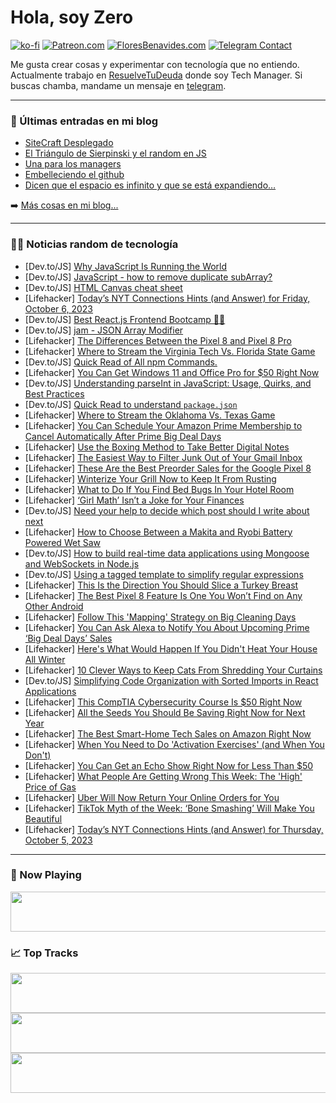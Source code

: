 # Hola, soy Zero

[![ko-fi](https://ko-fi.com/img/githubbutton_sm.svg)](https://ko-fi.com/J3J4N0LUK)
[![Patreon.com](https://img.shields.io/endpoint.svg?url=https%3A%2F%2Fshieldsio-patreon.vercel.app%2Fapi%3Fusername%3Dzerodragon%26type%3Dpatrons&style=for-the-badge)](https://patreon.com/zerodragon)
[![FloresBenavides.com](https://img.shields.io/website?down_message=oops&label=MiBlog&style=for-the-badge&up_message=online&url=https%3A%2F%2Ffloresbenavides.com)](https://floresbenavides.com)
[![Telegram Contact](https://img.shields.io/badge/escr%C3%ADbeme-ZeroDragon-%2326A5E4?style=for-the-badge&logo=telegram)](https://t.me/zerodragon)

Me gusta crear cosas y experimentar con tecnología que no entiendo.
Actualmente trabajo en [ResuelveTuDeuda](http://github.com/resuelve) donde soy Tech Manager.
Si buscas chamba, mandame un mensaje en [telegram](https://t.me/zerodragon).

---

### 📕 Últimas entradas en mi blog
<!-- BLOG-POST-LIST:START -->
- [SiteCraft Desplegado](https://floresbenavides.com/sitecraft-desplegado/)
- [El Triángulo de Sierpinski y el random en JS](https://floresbenavides.com/el-triangulo-de-sierpinski-y-el-random-en-js/)
- [Una para los managers](https://floresbenavides.com/una-para-los-managers/)
- [Embelleciendo el github](https://floresbenavides.com/embelleciendo-el-github/)
- [Dicen que el espacio es infinito y que se está expandiendo…](https://floresbenavides.com/dicen-que-el-espacio-es-infinito-y-que-se-esta-expandiendo/)
<!-- BLOG-POST-LIST:END -->

➡️ [Más cosas en mi blog...](https://floresbenavides.com)

---

### 👨‍💻 Noticias random de tecnología
<!-- TECH-POSTS:START -->
- [Dev.to/JS] [Why JavaScript Is Running the World](https://dev.to/pranta/why-javascript-is-running-the-world-55ao)
- [Dev.to/JS] [JavaScript - how to remove duplicate subArray?](https://dev.to/jose_89/javascript-how-to-remove-duplicate-subarray-pco)
- [Dev.to/JS] [HTML Canvas cheat sheet](https://dev.to/enshunt/html-canvas-cheat-sheet-48pg)
- [Lifehacker] [Today’s NYT Connections Hints &lpar;and Answer&rpar; for Friday, October 6, 2023](https://lifehacker.com/nyt-connections-answer-today-october-6-2023-1850902590)
- [Dev.to/JS] [Best React.js Frontend Bootcamp 🧑‍💻](https://dev.to/idurar/best-reactjs-frontend-bootcamp-2oa7)
- [Dev.to/JS] [jam - JSON Array Modifier](https://dev.to/dwbra/jam-json-array-modifier-i0j)
- [Lifehacker] [The Differences Between the Pixel 8 and Pixel 8 Pro](https://lifehacker.com/differences-between-the-pixel-8-and-pixel-8-pro-1850904755)
- [Lifehacker] [Where to Stream the Virginia Tech Vs. Florida State Game](https://lifehacker.com/where-to-stream-the-virginia-tech-vs-florida-state-gam-1850904662)
- [Dev.to/JS] [Quick Read of All npm Commands.](https://dev.to/power_coder/quick-read-of-all-npm-commands-3ipd)
- [Lifehacker] [You Can Get Windows 11 and Office Pro for $50 Right Now](https://lifehacker.com/you-can-get-windows-11-and-office-pro-for-50-right-now-1850892379)
- [Dev.to/JS] [Understanding parseInt in JavaScript: Usage, Quirks, and Best Practices](https://dev.to/judevector/understanding-parseint-in-javascript-usage-quirks-and-best-practices-1dl7)
- [Dev.to/JS] [Quick Read to understand `package.json`](https://dev.to/power_coder/quick-read-to-understand-packagejson-f9o)
- [Lifehacker] [Where to Stream the Oklahoma Vs. Texas Game](https://lifehacker.com/where-to-stream-the-oklahoma-vs-texas-game-1850904332)
- [Lifehacker] [You Can Schedule Your Amazon Prime Membership to Cancel Automatically After Prime Big Deal Days](https://lifehacker.com/you-can-schedule-your-amazon-prime-membership-to-automa-1850619291)
- [Lifehacker] [Use the Boxing Method to Take Better Digital Notes](https://lifehacker.com/use-the-boxing-method-for-digital-note-taking-1850904099)
- [Lifehacker] [The Easiest Way to Filter Junk Out of Your Gmail Inbox](https://lifehacker.com/the-easiest-way-to-filter-junk-out-of-your-gmail-inbox-1850903652)
- [Lifehacker] [These Are the Best Preorder Sales for the Google Pixel 8](https://lifehacker.com/these-are-the-best-preorder-sales-for-the-google-pixel-1850903463)
- [Lifehacker] [Winterize Your Grill Now to Keep It From Rusting](https://lifehacker.com/how-to-winterize-gas-or-charcoal-grill-1850903347)
- [Lifehacker] [What to Do If You Find Bed Bugs In Your Hotel Room](https://lifehacker.com/what-to-do-if-you-find-bed-bugs-in-your-hotel-room-1849101627)
- [Lifehacker] [‘Girl Math’ Isn’t a Joke for Your Finances](https://lifehacker.com/girl-math-isn-t-a-joke-for-your-finances-1850902889)
- [Dev.to/JS] [Need your help to decide which post should I write about next](https://dev.to/talorlanczyk/need-your-help-to-decide-which-post-should-i-write-about-next-577c)
- [Lifehacker] [How to Choose Between a Makita and Ryobi Battery Powered Wet Saw](https://lifehacker.com/makita-ryobi-wet-saw-review-comparison-1850901408)
- [Dev.to/JS] [How to build real-time data applications using Mongoose and WebSockets in Node.js](https://dev.to/akashakki/how-to-build-real-time-data-applications-using-mongoose-and-websockets-in-nodejs-16ol)
- [Dev.to/JS] [Using a tagged template to simplify regular expressions](https://dev.to/tracygjg/using-a-tagged-template-to-simplify-regular-expressions-da2)
- [Lifehacker] [This Is the Direction You Should Slice a Turkey Breast](https://lifehacker.com/the-one-thing-you-should-never-do-when-carving-your-tur-1848062524)
- [Lifehacker] [The Best Pixel 8 Feature Is One You Won’t Find on Any Other Android](https://lifehacker.com/the-best-pixel-8-feature-is-one-you-won-t-find-on-any-o-1850902696)
- [Lifehacker] [Follow This &#39;Mapping&#39; Strategy on Big Cleaning Days](https://lifehacker.com/follow-this-mapping-strategy-on-big-cleaning-days-1850902546)
- [Lifehacker] [You Can Ask Alexa to Notify You About Upcoming Prime ‘Big Deal Days’ Sales](https://lifehacker.com/you-can-ask-alexa-to-notify-you-about-upcoming-prime-da-1850625257)
- [Lifehacker] [Here&#39;s What Would Happen If You Didn&#39;t Heat Your House All Winter](https://lifehacker.com/heres-what-would-happen-if-you-didnt-heat-your-house-al-1850902659)
- [Lifehacker] [10 Clever Ways to Keep Cats From Shredding Your Curtains](https://lifehacker.com/10-clever-ways-to-keep-cats-from-shredding-your-curtain-1850901273)
- [Dev.to/JS] [Simplifying Code Organization with Sorted Imports in React Applications](https://dev.to/itsgsashish/simplifying-code-organization-with-sorted-imports-in-react-applications-3cpk)
- [Lifehacker] [This CompTIA Cybersecurity Course Is $50 Right Now](https://lifehacker.com/this-comptia-cybersecurity-course-is-50-right-now-1850888636)
- [Lifehacker] [All the Seeds You Should Be Saving Right Now for Next Year](https://lifehacker.com/all-the-seeds-you-should-be-saving-right-now-for-next-y-1850901886)
- [Lifehacker] [The Best Smart-Home Tech Sales on Amazon Right Now](https://lifehacker.com/the-best-smart-home-tech-sales-on-amazon-right-now-1850901870)
- [Lifehacker] [When You Need to Do &#39;Activation Exercises&#39; &lpar;and When You Don&#39;t&rpar;](https://lifehacker.com/when-you-need-to-do-activation-exercises-and-when-you-1850901058)
- [Lifehacker] [You Can Get an Echo Show Right Now for Less Than $50](https://lifehacker.com/you-can-get-an-echo-show-right-now-for-less-than-50-1850901049)
- [Lifehacker] [What People Are Getting Wrong This Week: The &#39;High&#39; Price of Gas](https://lifehacker.com/what-people-are-getting-wrong-this-week-the-high-price-1850901691)
- [Lifehacker] [Uber Will Now Return Your Online Orders for You](https://lifehacker.com/uber-will-now-return-your-online-orders-for-you-1850901068)
- [Lifehacker] [TikTok Myth of the Week: ‘Bone Smashing’ Will Make You Beautiful](https://lifehacker.com/tiktok-myth-of-the-week-bone-smashing-will-make-you-1850897318)
- [Lifehacker] [Today’s NYT Connections Hints &lpar;and Answer&rpar; for Thursday, October 5, 2023](https://lifehacker.com/nyt-connections-answer-today-october-5-2023-1850898977)<!-- TECH-POSTS:END -->

---

### 🎵 Now Playing
<a href="https://spotify-now-playing-dun.vercel.app/now-playing?open"><img src="https://spotify-now-playing-dun.vercel.app/now-playing" width="540" height="64"></a>

### 📈 Top Tracks
<a href="https://spotify-now-playing-dun.vercel.app/top-tracks?i=1&open"><img src="https://spotify-now-playing-dun.vercel.app/top-tracks?i=1" width="540" height="64"></a>
<a href="https://spotify-now-playing-dun.vercel.app/top-tracks?i=2&open"><img src="https://spotify-now-playing-dun.vercel.app/top-tracks?i=2" width="540" height="64"></a>
<a href="https://spotify-now-playing-dun.vercel.app/top-tracks?i=3&open"><img src="https://spotify-now-playing-dun.vercel.app/top-tracks?i=3" width="540" height="64"></a>
